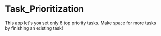 # Task_Prioritization
This app let's you set only 6 top priority tasks. Make space for more tasks by finishing an existing task!

